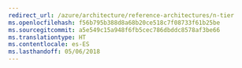 ```yaml
---
redirect_url: /azure/architecture/reference-architectures/n-tier
ms.openlocfilehash: f56b795b388d8a68b20ce518c7f08733f61b25be
ms.sourcegitcommit: a5e549c15a948f6fb5cec786dbddc8578af3be66
ms.translationtype: HT
ms.contentlocale: es-ES
ms.lasthandoff: 05/06/2018
---
```

